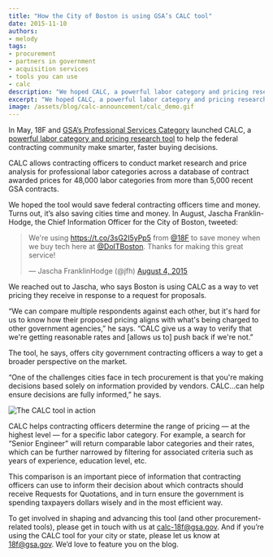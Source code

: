```yaml
---
title: "How the City of Boston is using GSA’s CALC tool"
date: 2015-11-10
authors:
- melody
tags:
- procurement
- partners in government
- acquisition services
- tools you can use
- calc
description: "We hoped CALC, a powerful labor category and pricing research tool from GSA and 18F, would save federal contracting officers time and money. Turns out, it’s also saving cities time and money. In August, we found out the City of Boston has been using CALC to vet pricing they receive in response to a request for proposals."
excerpt: "We hoped CALC, a powerful labor category and pricing research tool from GSA and 18F, would save federal contracting officers time and money. Turns out, it’s also saving cities time and money. In August, we found out the City of Boston has been using CALC to vet pricing they receive in response to a request for proposals."
image: /assets/blog/calc-announcement/calc_demo.gif
---
```


In May, 18F and [GSA’s Professional Services
Category](http://www.gsa.gov/portal/category/108339) launched CALC, a [powerful
labor category and pricing research
tool](https://calc.gsa.gov/) to help the federal
contracting community make smarter, faster buying decisions.

CALC allows contracting officers to conduct market research and price
analysis for professional labor categories across a database of contract
awarded prices for 48,000 labor categories from more than 5,000 recent
GSA contracts.

We hoped the tool would save federal contracting officers time and
money. Turns out, it’s also saving cities time and money. In August,
Jascha Franklin-Hodge, the Chief Information Officer for the City of
Boston, tweeted:

<blockquote class="twitter-tweet" lang="en"><p lang="en" dir="ltr">We&#39;re using <a href="https://t.co/3sG2I5yPp5">https://t.co/3sG2I5yPp5</a> from <a href="https://twitter.com/18F">@18F</a> to save money when we buy tech here at <a href="https://twitter.com/DoITBoston">@DoITBoston</a>. Thanks for making this great service!</p>&mdash; Jascha FranklinHodge (@jfh) <a href="https://twitter.com/jfh/status/628590338538647552">August 4, 2015</a></blockquote>
<script async src="https://platform.twitter.com/widgets.js" charset="utf-8"></script>

We reached out to Jascha, who says Boston is using CALC as a way to vet
pricing they receive in response to a request for proposals.

“We can compare multiple respondents against each other, but it's hard
for us to know how their proposed pricing aligns with what's being
charged to other government agencies,” he says. “CALC give us a way to
verify that we're getting reasonable rates and [allows us to] push back
if we're not.”

The tool, he says, offers city government contracting officers a way to
get a broader perspective on the market.

“One of the challenges cities face in tech procurement is that you're
making decisions based solely on information provided by vendors.
CALC...can help ensure decisions are fully informed,” he says.

![The CALC tool in action]({{site.baseurl}}/assets/blog/calc-announcement/calc_demo.gif)

CALC helps contracting officers determine the range of pricing — at the
highest level — for a specific labor category. For example, a search for
“Senior Engineer” will return comparable labor categories and their
rates, which can be further narrowed by filtering for associated
criteria such as years of experience, education level, etc.

This comparison is an important piece of information that contracting
officers can use to inform their decision about which contracts should
receive Requests for Quotations, and in turn ensure the government is
spending taxpayers dollars wisely and in the most efficient way.

To get involved in shaping and advancing this tool (and other
procurement-related tools), please get in touch with us at
[calc-18f@gsa.gov](mailto:calc-18f@gsa.gov). And if you’re using the CALC
tool for your city or state, please let us know at [18f@gsa.gov](mailto:18f@gsa.gov). We’d love to feature you on the blog.
